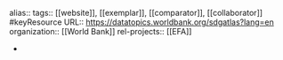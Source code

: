 alias::
tags:: [[website]], [[exemplar]], [[comparator]], [[collaborator]] #keyResource
URL:: https://datatopics.worldbank.org/sdgatlas?lang=en
organization:: [[World Bank]]
rel-projects:: [[EFA]]

-
